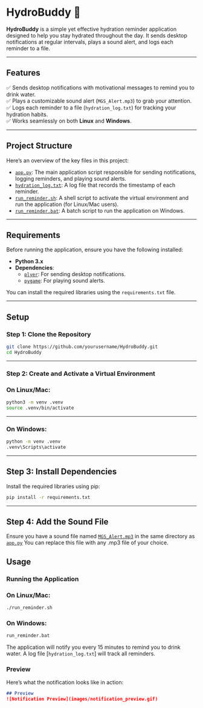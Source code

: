 # **HydroBuddy** 🚰

**HydroBuddy** is a simple yet effective hydration reminder application designed to help you stay hydrated throughout the day. It sends desktop notifications at regular intervals, plays a sound alert, and logs each reminder to a file.

---

## Features

✅ Sends desktop notifications with motivational messages to remind you to drink water.  
✅ Plays a customizable sound alert (`MGS_Alert.mp3`) to grab your attention.  
✅ Logs each reminder to a file (`hydration_log.txt`) for tracking your hydration habits.  
✅ Works seamlessly on both **Linux** and **Windows**.

---

## Project Structure

Here’s an overview of the key files in this project:

- [`app.py`](app.py): The main application script responsible for sending notifications, logging reminders, and playing sound alerts.
- [`hydration_log.txt`](hydration_log.txt): A log file that records the timestamp of each reminder.
- [`run_reminder.sh`](run_reminder.sh): A shell script to activate the virtual environment and run the application (for Linux/Mac users).
- [`run_reminder.bat`](run_reminder.bat): A batch script to run the application on Windows.

---

## Requirements

Before running the application, ensure you have the following installed:

- **Python 3.x**
- **Dependencies**:
  - [`plyer`](https://github.com/kivy/plyer): For sending desktop notifications.
  - [`pygame`](https://www.pygame.org/): For playing sound alerts.

You can install the required libraries using the `requirements.txt` file.

---

## Setup

### Step 1: Clone the Repository

```bash
git clone https://github.com/yourusername/HydroBuddy.git
cd HydroBuddy
```

---

### Step 2: Create and Activate a Virtual Environment

### On Linux/Mac:
```bash
python3 -m venv .venv
source .venv/bin/activate
```

---

### On Windows:
```bash
python -m venv .venv
.venv\Scripts\activate
```

---

## Step 3: Install Dependencies
Install the required libraries using pip:
```bash
pip install -r requirements.txt
```

---

## Step 4: Add the Sound File
Ensure you have a sound file named [`MGS_Alert.mp3`](MGS_Alert.mp3) in the same directory as [`app.py`](app.py) You can replace this file with any .mp3 file of your choice.

## Usage
### Running the Application
### On Linux/Mac:
```bash
./run_reminder.sh
```

### On Windows:
```bash
run_reminder.bat
```

The application will notify you every 15 minutes to remind you to drink water. A log file [`hydration_log.txt`] will track all reminders.

### Preview
Here’s what the notification looks like in action:
```markdown
## Preview
![Notification Preview](images/notification_preview.gif)
